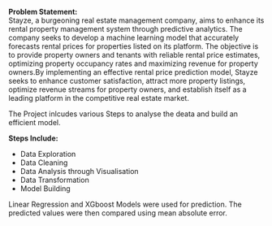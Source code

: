**Problem Statement:**  
Stayze, a burgeoning real estate management company, aims to enhance its rental property management system through predictive analytics. The company seeks to develop a machine learning model that accurately forecasts rental prices for properties listed on its platform. The objective is to provide property owners and tenants with reliable rental price estimates, optimizing property occupancy rates and maximizing revenue for property owners.By implementing an effective rental price prediction model, Stayze seeks to enhance customer satisfaction, attract more property listings, optimize revenue streams for property owners, and establish itself as a leading platform in the competitive real estate market.


The Project inlcudes various Steps to analyse the deata and build an efficient model.

**Steps Include:**
- Data Exploration
- Data Cleaning
- Data Analysis through Visualisation
- Data Transformation
- Model Building

Linear Regression and XGboost Models were used for prediction. The predicted values were then compared using mean absolute error.
